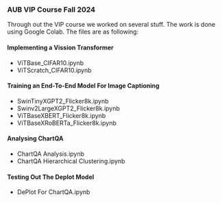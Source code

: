 ### AUB VIP Course Fall 2024
Through out the VIP course we worked on several stuff. 
The work is done using Google Colab.
The files are as following:

#### Implementing a Vission Transformer
* ViTBase_CIFAR10.ipynb
* ViTScratch_CIFAR10.ipynb
  
#### Training an End-To-End Model For Image Captioning
* SwinTinyXGPT2_Flicker8k.ipynb
* Swinv2LargeXGPT2_Flicker8k.ipynb
* ViTBaseXBERT_Flicker8k.ipynb
* ViTBaseXRoBERTa_Flicker8k.ipynb

#### Analysing ChartQA
* ChartQA Analysis.ipynb
* ChartQA Hierarchical Clustering.ipynb

#### Testing Out The Deplot Model
* DePlot For ChartQA.ipynb
